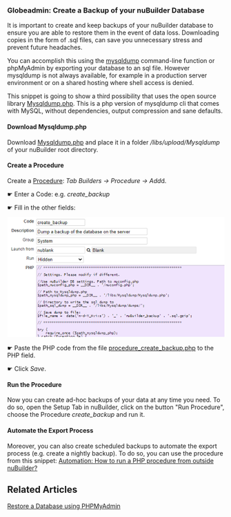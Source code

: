### Globeadmin: Create a Backup of your nuBuilder Database

It is important to create and keep backups of your nuBuilder database to ensure you are able to restore them in the event of data loss. 
Downloading copies in the form of .sql files, can save you unnecessary stress and prevent future headaches. 

You can accomplish this using the [mysqldump](https://dev.mysql.com/doc/refman/8.0/en/mysqldump.html) command-line function or phpMyAdmin by exporting your database to an sql file.
However mysqldump is not always available, for example in a production server environment or on a shared hosting where shell access is denied.

This snippet is going to show a third possibility that uses the open source library [Mysqldump.php](https://github.com/ifsnop/mysqldump-php).
This is a php version of mysqldump cli that comes with MySQL, without dependencies, output compression and sane defaults.

#### Download Mysqldump.php

Download [Mysqldump.php](https://github.com/ifsnop/mysqldump-php/blob/master/src/Ifsnop/Mysqldump/Mysqldump.php) and place it in a folder */libs/upload/Mysqldump* of your nuBuilder root directory.

#### Create a Procedure

Create a [Procedure](https://wiki.nubuilder.net/nubuilderforte/index.php/Procedures): *Tab Builders -> Procedure -> Add*d.

☛ Enter a Code: e.g. *create_backup*

☛ Fill in the other fields:

<p align="left">
  <img src="screenshots/procedure_create_backup.png">
</p>

☛ Paste the PHP code from the file [procedure_create_backup.php](procedure_create_backup.php) to the PHP field.

☛ Click *Save*.

#### Run the Procedure

Now you can create ad-hoc backups of your data at any time you need.
To do so, open the Setup Tab in nuBuilder, click on the button "Run Procedure", choose the Procedure *create_backup* and run it.

#### Automate the Export Process

Moreover, you can also create scheduled backups to automate the export process (e.g. create a nightly backup). To do so,  you can use the procedure from this snippet:
[Automation: How to run a PHP procedure from outside nuBuilder?](https://github.com/smalos/nuBuilder4-Code-Library/tree/master/codelib/automation_call_procedure_externally)

## Related Articles

[Restore a Database using PHPMyAdmin](https://github.com/smalos/nuBuilder4-Code-Library/wiki/Restore-a-Database-using-PHPMyAdmin)
